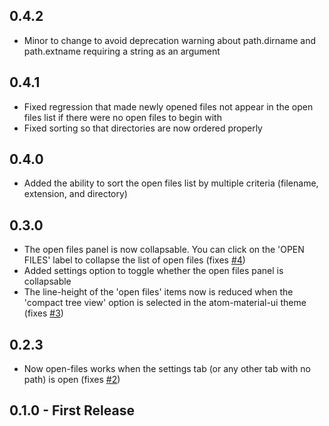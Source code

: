 ## 0.4.2

- Minor to change to avoid deprecation warning about path.dirname and path.extname requiring a string as an argument

## 0.4.1

- Fixed regression that made newly opened files not appear in the open files list if there were no open files to begin with
- Fixed sorting so that directories are now ordered properly

## 0.4.0

- Added the ability to sort the open files list by multiple criteria (filename, extension, and directory)

## 0.3.0

- The open files panel is now collapsable. You can click on the 'OPEN FILES' label to collapse the list of open files (fixes [#4](https://github.com/oriolmirosa/open-files/issues/4))
- Added settings option to toggle whether the open files panel is collapsable
- The line-height of the 'open files' items now is reduced when the 'compact tree view' option is selected in the atom-material-ui theme (fixes [#3](https://github.com/oriolmirosa/open-files/issues/3))

## 0.2.3

- Now open-files works when the settings tab (or any other tab with no path) is open (fixes [#2](https://github.com/oriolmirosa/open-files/issues/2))

## 0.1.0 - First Release
